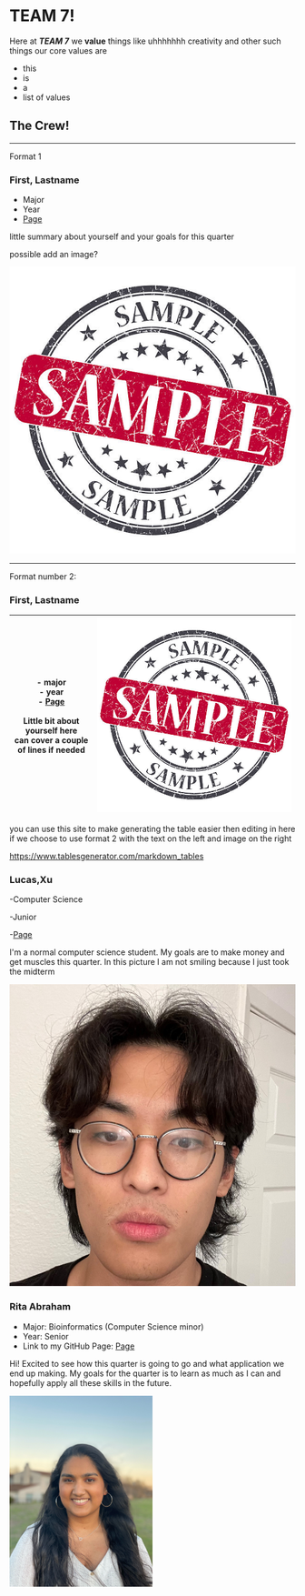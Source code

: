 # TEAM 7!

Here at **_TEAM 7_** we __value__ things like uhhhhhhh creativity and other such things
our core values are 

- this
- is 
- a 
- list of values

## The Crew!
<hr>
Format 1

### **First, Lastname**

- Major
- Year
- [Page](link)

little summary about yourself and your goals for this quarter

possible add an image?

![image](images/image.jpg)

<hr>

Format number 2:


### **First, Lastname**

| - major<br>- year<br>- [Page](link)<br><br>Little bit about yourself here<br>can cover a couple<br>of lines if needed | ![image](images/image.jpg) |
|-----------------------------------------------------------------------------------------------------------------------|---------------------|


you can use this site to make generating the table easier then editing in here if we choose to use format 2 with the text on the left and image on the right

https://www.tablesgenerator.com/markdown_tables


### Lucas,Xu
-Computer Science

-Junior

-[Page](https://lucas22368.github.io/Projects/)

I'm a normal computer science student. My goals are to make money and get muscles this quarter. In this picture I am not smiling because I just took the midterm

![image](images/lucaspage.jpg)

### **Rita Abraham**

- Major: Bioinformatics (Computer Science minor)
- Year: Senior
- Link to my GitHub Page: [Page]([link](https://rabraham-7482.github.io))

Hi! Excited to see how this quarter is going to go and what application we end up making. My goals for the quarter is to learn as much as I can and hopefully apply all these skills in the future.

<img src="./images/ritaimage.jpg"  width="50%" height="50%">